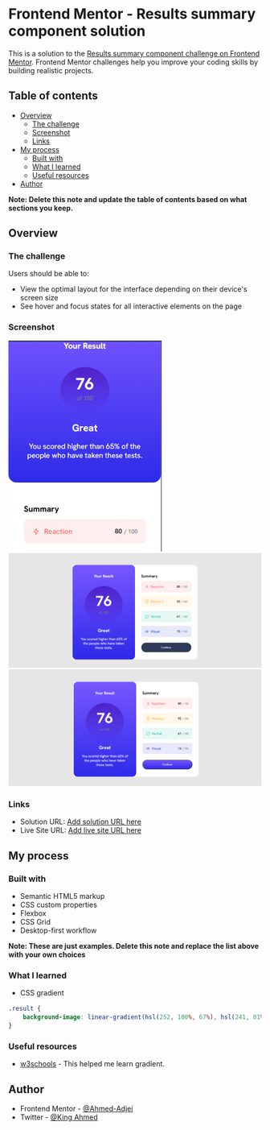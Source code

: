 # Frontend Mentor - Results summary component solution

This is a solution to the [Results summary component challenge on Frontend Mentor](https://www.frontendmentor.io/challenges/results-summary-component-CE_K6s0maV). Frontend Mentor challenges help you improve your coding skills by building realistic projects. 

## Table of contents

- [Overview](#overview)
  - [The challenge](#the-challenge)
  - [Screenshot](#screenshot)
  - [Links](#links)
- [My process](#my-process)
  - [Built with](#built-with)
  - [What I learned](#what-i-learned)
  - [Useful resources](#useful-resources)
- [Author](#author)

**Note: Delete this note and update the table of contents based on what sections you keep.**

## Overview

### The challenge

Users should be able to:

- View the optimal layout for the interface depending on their device's screen size
- See hover and focus states for all interactive elements on the page

### Screenshot

![mobile](./Designs/mobile.png)
![desktop](./Designs/desktop.png)
![active](./Designs/active.png)


### Links

- Solution URL: [Add solution URL here](https://www.frontendmentor.io/solutions/responsive-results-summary-component-using-css-grid-and-flexbox-JSCjSgS_p4)
- Live Site URL: [Add live site URL here](https://ahmed-adjei1.github.io/Result-Summary-Component/)

## My process

### Built with

- Semantic HTML5 markup
- CSS custom properties
- Flexbox
- CSS Grid
- Desktop-first workflow

**Note: These are just examples. Delete this note and replace the list above with your own choices**

### What I learned

- CSS gradient


```css
.result {
	background-image: linear-gradient(hsl(252, 100%, 67%), hsl(241, 81%, 54%));
}
```




### Useful resources

- [w3schools](https://www.w3schools.com/css/css3_gradients.asp) - This helped me learn gradient.


## Author

- Frontend Mentor - [@Ahmed-Adjei](https://www.frontendmentor.io/profile/Ahmed-Adjei1)
- Twitter - [@King Ahmed](https://x.com/KingAhm92896393)
